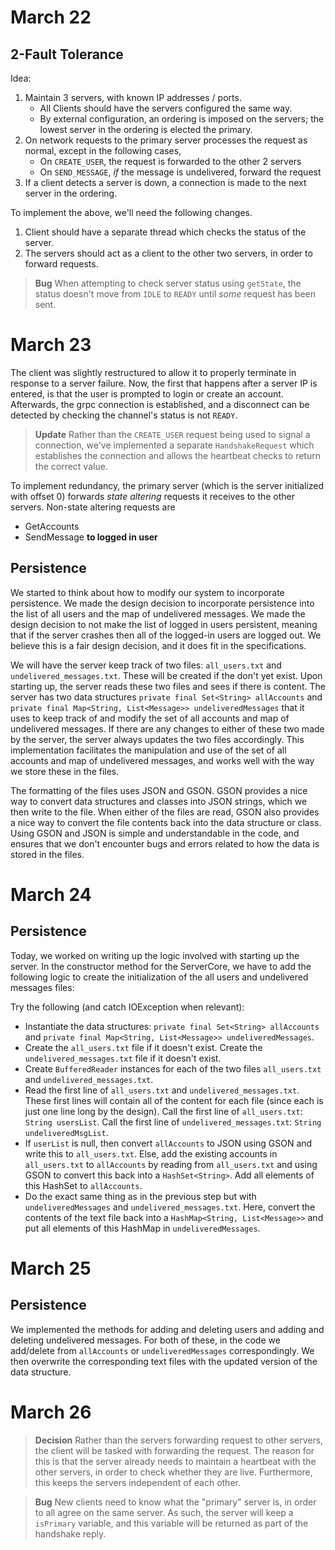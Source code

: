 # March 22

## 2-Fault Tolerance
Idea:
1. Maintain 3 servers, with known IP addresses / ports.
    - All Clients should have the servers configured the same way.
    - By external configuration, an ordering is imposed on the servers; the lowest server
      in the ordering is elected the primary.
2. On network requests to the primary server processes the request as normal, except in 
   the following cases,
    - On `CREATE_USER`, the request is forwarded to the other 2 servers
    - On `SEND_MESSAGE`, *if* the message is undelivered, forward the request
3. If a client detects a server is down, a connection is made to the next server in the
   ordering.

To implement the above, we'll need the following changes.
1. Client should have a separate thread which checks the status of the server.
2. The servers should act as a client to the other two servers, in order to forward requests.

>**Bug**
>When attempting to check server status using `getState`, the status doesn't move from `IDLE` to
>`READY` until *some* request has been sent.

# March 23
The client was slightly restructured to allow it to properly terminate in response to a server
failure. Now, the first that happens after a server IP is entered, is that the user is prompted
to login or create an account. Afterwards, the grpc connection is established, and a disconnect
can be detected by checking the channel's status is not `READY`.

>**Update**
> Rather than the `CREATE_USER` request being used to signal a connection, we've implemented a 
> separate `HandshakeRequest` which establishes the connection and allows the heartbeat checks
> to return the correct value.

To implement redundancy, the primary server (which is the server initialized with offset 0)
forwards *state altering* requests it receives to the other servers. Non-state altering requests
are
- GetAccounts
- SendMessage **to logged in user**

## Persistence

We started to think about how to modify our system to incorporate persistence. We made the design decision to incorporate persistence into the list of all users and the map of undelivered messages. We made the design decision to not make the list of logged in users persistent, meaning that if the server crashes then all of the logged-in users are logged out. We believe this is a fair design decision, and it does fit in the specifications.

We will have the server keep track of two files: ``all_users.txt`` and ``undelivered_messages.txt``. These will be created if the don't yet exist. Upon starting up, the server reads these two files and sees if there is content. The server has two data structures ``private final Set<String> allAccounts`` and ``private final Map<String, List<Message>> undeliveredMessages`` that it uses to keep track of and modify the set of all accounts and map of undelivered messages. If there are any changes to either of these two made by the server, the server always updates the two files accordingly. This implementation facilitates the manipulation and use of the set of all accounts and map of undelivered messages, and works well with the way we store these in the files.

The formatting of the files uses JSON and GSON. GSON provides a nice way to convert data structures and classes into JSON strings, which we then write to the file. When either of the files are read, GSON also provides a nice way to convert the file contents back into the data structure or class. Using GSON and JSON is simple and understandable in the code, and ensures that we don't encounter bugs and errors related to how the data is stored in the files.

# March 24

## Persistence
Today, we worked on writing up the logic involved with starting up the server. In the constructor method for the ServerCore, we have to add the following logic to create the initialization of the all users and undelivered messages files:

Try the following (and catch IOException when relevant):
- Instantiate the data structures: ``private final Set<String> allAccounts`` and ``private final Map<String, List<Message>> undeliveredMessages``.
- Create the `all_users.txt` file if it doesn't exist. Create the `undelivered_messages.txt` file if it doesn't exist.
- Create `BufferedReader` instances for each of the two files `all_users.txt` and `undelivered_messages.txt`.
- Read the first line of  `all_users.txt` and `undelivered_messages.txt`. These first lines will contain all of the content for each file (since each is just one line long by the design). Call the first line of `all_users.txt`: `String usersList`. Call the first line of `undelivered_messages.txt`: `String undeliveredMsgList`.
- If `userList` is null, then convert `allAccounts` to JSON using GSON and write this to `all_users.txt`. Else, add the existing accounts in `all_users.txt` to `allAccounts` by reading from `all_users.txt` and using GSON to convert this back into a `HashSet<String>`. Add all elements of this HashSet to `allAccounts`.
- Do the exact same thing as in the previous step but with `undeliveredMessages` and `undelivered_messages.txt`. Here, convert the contents of the text file back into a `HashMap<String, List<Message>>` and put all elements of this HashMap in `undeliveredMessages`.


# March 25

## Persistence
We implemented the methods for adding and deleting users and adding and deleting undelivered messages. For both of these, in the code we add/delete from `allAccounts` or `undeliveredMessages` correspondingly. We then overwrite the corresponding text files with the updated version of the data structure.

# March 26
>**Decision**
>Rather than the servers forwarding request to other servers, the client will be tasked with
>forwarding the request. The reason for this is that the server already needs to maintain a
>heartbeat with the other servers, in order to check whether they are live. Furthermore, this
>keeps the servers independent of each other.

>**Bug**
> New clients need to know what the "primary" server is, in order to all agree on the same
> server. As such, the server will keep a `isPrimary` variable, and this variable will be returned
> as part of the handshake reply.